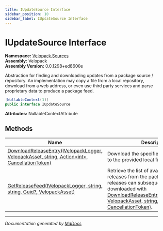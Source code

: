 ```yaml
---
title: IUpdateSource Interface
sidebar_position: 10
sidebar_label: IUpdateSource Interface
---
```

<!--  
  <auto-generated>   
    The contents of this file were generated by a tool.  
    Changes to this file may be list if the file is regenerated  
  </auto-generated>   
-->

# IUpdateSource Interface

**Namespace:** [Velopack.Sources](../index.md)  
**Assembly:** Velopack  
**Assembly Version:** 0.0.1298+ed8600e

Abstraction for finding and downloading updates from a package source \/ repository. An implementation may copy a file from a local repository, download from a web address,  or even use third party services and parse proprietary data to produce a package feed.

```csharp
[NullableContext(1)]
public interface IUpdateSource
```

**Attributes:** NullableContextAttribute

## Methods

| Name                                                                                                                              | Description                                                                                                                                                                                                                                                   |
| --------------------------------------------------------------------------------------------------------------------------------- | ------------------------------------------------------------------------------------------------------------------------------------------------------------------------------------------------------------------------------------------------------------- |
| [DownloadReleaseEntry(IVelopackLogger, VelopackAsset, string, Action\<int\>, CancellationToken)](methods/DownloadReleaseEntry.md) | Download the specified [VelopackAsset](../../VelopackAsset/index.md) to the provided local file path.                                                                                                                                                         |
| [GetReleaseFeed(IVelopackLogger, string, string, Guid?, VelopackAsset)](methods/GetReleaseFeed.md)                                | Retrieve the list of available remote releases from the package source. These releases can subsequently be downloaded with [DownloadReleaseEntry(IVelopackLogger, VelopackAsset, string, Action\<int\>, CancellationToken)](methods/DownloadReleaseEntry.md). |

___

*Documentation generated by [MdDocs](https://github.com/ap0llo/mddocs)*
